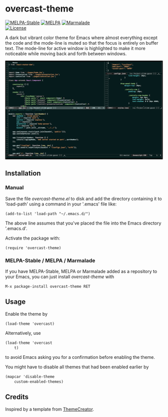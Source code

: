 # overcast-theme

[![MELPA-Stable](http://stable.melpa.org/packages/overcast-theme-badge.svg)](http://stable.melpa.org/#/overcast-theme)
[![MELPA](http://melpa.org/packages/overcast-theme-badge.svg)](http://melpa.org/#/overcast-theme)
[![Marmalade](https://img.shields.io/badge/marmalade-available-8A2A8B.svg)](https://marmalade-repo.org/packages/overcast-theme)  
[![License](https://img.shields.io/badge/LICENSE-GPL%20v3.0-blue.svg)](https://www.gnu.org/licenses/gpl.html)

A dark but vibrant color theme for Emacs where almost everything except the code and the mode-line is muted so that the focus is entirely on buffer text. The mode-line for active window is highlighted to make it more noticeable while moving back and forth between windows.

![Screenshot](images/screenshot.png)

## Installation

### Manual

Save the file *overcast-theme.el* to disk and add the directory containing it to 'load-path' using a command in your '.emacs' file like:

    (add-to-list 'load-path "~/.emacs.d/")
    
The above line assumes that you've placed the file into the Emacs directory '.emacs.d'.

Activate the package with:

    (require 'overcast-theme)

### MELPA-Stable / MELPA / Marmalade

If you have MELPA-Stable, MELPA or Marmalade added as a repository to your Emacs, you can just install *overcast-theme* with

    M-x package-install overcast-theme RET

## Usage

Enable the theme by

    (load-theme 'overcast)

Alternatively, use

    (load-theme 'overcast
        t)

to avoid Emacs asking you for a confirmation before enabling the theme.

You might have to disable all themes that had been enabled earlier by

    (mapcar 'disable-theme
        custom-enabled-themes)

## Credits

Inspired by a template from [ThemeCreator](https://github.com/mswift42/themecreator).
